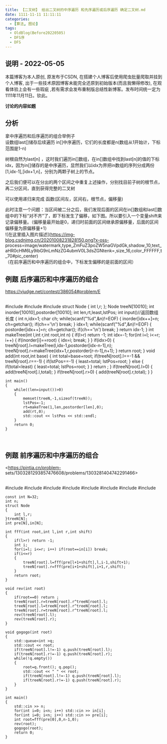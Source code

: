 ```yaml
---
title: 【二叉树】 给出二叉树的中序遍历 和先序遍历或后序遍历 确定二叉树.md
date: 1111-11-11 11:11:11
categories:
  - [算法, 图论]
tags:
  - OldBlog(Before20220505)
  -	DFS序
  - DFS
---
```


## 说明 - 2022-05-05
本篇博客为本人原创, 原发布于CSDN, 在搭建个人博客后使用爬虫批量爬取并挂到个人博客, 出于一些技术原因博客未能完全还原到初始版本(而且我懒得修改), 在观看体验上会有一些瑕疵 ,若有需求会发布重制版总结性新博客。发布时间统一定为1111年11月11日。钦此。

**讨论的内容如题**

## 分析

拿中序遍历和后序遍历的组合举例子  
设数组last[]储存后续遍历 in[]中序遍历，它们的长度都是n(数组从1开始计，下标范围是1-n)

树根自然为last[n]
，这时我们遍历in[]数组，在in[]数组中找到last[n]的值的下标idx，因为in[]储存的是中序遍历，显然我们以idx为界把in数组的序列分成两份[1,idx-1],[idx+1,n]，分别为两颗子树上的节点。

之后我们便可以在分出的两个区间之中重复上述操作，分别找目前子树的根节点，再二分区间，直到获得完整的二叉树

可以使用递归来完成 函数(区间左，区间右，根节点，偏移量)

此时注意一个问题：当区间被二分之后，我们发现后面的区间在in[]数组和last[]数组中的下标“对不齐”了，即下标发生了偏移，如下图。所以要引入一个变量shift来记录偏移量。（偏移量最开始是0，递归时前面的区间继承原偏移量，后面的区间偏移量为原偏移量+1）  
![在这里插入图片描述](https://img-blog.csdnimg.cn/20201008231828150.png?x-oss-
process=image/watermark,type_ZmFuZ3poZW5naGVpdGk,shadow_10,text_aHR0cHM6Ly9ibG9nLmNzZG4ubmV0L3dsZGNtenk=,size_16,color_FFFFFF,t_70#pic_center)  
（在前序遍历和中序遍历的组合中，下标发生偏移的是前面的区间）

## 例题 后序遍历和中序遍历的组合

<https://vjudge.net/contest/386054#problem/E>


​    
    #include <iostream>
    #include <cstring>
    #include <cstdio>
    struct Node
    {
        int l,r;
    };
    Node treeN[10010];
    int inorder[10010],postorder[10010];
    int len,rt,least,lstPos;
    int input()//返回数组长度
    {
        int n,idx=1;
        char ch;
        while(scanf("%d",&n)!=EOF)
        {
            inorder[idx++]=n;
            ch=getchar();
            if(ch=='\n')
                break;
        }
        idx=1;
        while(scanf("%d",&n)!=EOF)
        {
            postorder[idx++]=n;
            ch=getchar();
            if(ch=='\n')
                break;
        }
        return idx-1;
    }
    int makeTree(int l,int r,int root,int n)
    {
        if(l>r)
            return -1;
        int idx=-1;
        for(int i=l; i<=r; i++)
        {
            if(inorder[i]==root)
            {
                idx=i;
                break;
            }
        }
        if(idx>0)
        {
            treeN[root].l=makeTree(l,idx-1,postorder[idx-n-1],n);
            treeN[root].r=makeTree(idx+1,r,postorder[r-n-1],n+1);
        }
        return root;
    }
    void add(int root,int base)
    {
        int total=base+root;
        if(treeN[root].l==-1 && treeN[root].r==-1)
        {
            if(lstPos==-1)
            {
                least=total;
                lstPos=root;
            }
            else
            {
                if(total<least)
                {
                    least=total;
                    lstPos=root;
                }
            }
            return ;
        }
        if(treeN[root].l>0)
        {
            add(treeN[root].l,total);
        }
        if(treeN[root].r>0)
        {
            add(treeN[root].r,total);
        }
    }
    
    int main()
    {
        while((len=input())>0)
        {
            memset(treeN,-1,sizeof(treeN));
            lstPos=-1;
            rt=makeTree(1,len,postorder[len],0);
            add(rt,0);
            std::cout << lstPos << std::endl;
        }
        return 0;
    }


​    

## 例题 前序遍历和中序遍历的组合

<https://pintia.cn/problem-
sets/1303281293857476608/problems/1303281404742291466>


​    
    #include <iostream>
    #include <cstdio>
    #include <cstring>
    #include <algorithm>
    #include <iomanip>
    #include <queue>
    #include <cmath>
    #include <map>
    
    const int N=32;
    int n;
    struct Node
    {
        int l,r;
    }treeN[N];
    int pre[N],in[N];
    
    int fff(int root,int l,int r,int shift)
    {
        if(l>r) return -1;
        int i;
        for(i=l; i<=r; i++) if(root==in[i]) break;
        if(i<=r)
        {
            treeN[root].l=fff(pre[l+1+shift],l,i-1,shift+1);
            treeN[root].r=fff(pre[i+1+shift],i+1,r,shift);
        }
        return root;
    }
    
    void rev(int root)
    {
        if(root==0) return ;
        treeN[root].r=treeN[root].r^treeN[root].l;
        treeN[root].l=treeN[root].r^treeN[root].l;
        treeN[root].r=treeN[root].r^treeN[root].l;
        rev(treeN[root].l);
        rev(treeN[root].r);
    }
    
    void gogogo(int root)
    {
        std::queue<int >q;
        std::cout << root;
        if(treeN[root].l!=-1) q.push(treeN[root].l);
        if(treeN[root].r!=-1) q.push(treeN[root].r);
        while(!q.empty())
        {
            root=q.front(); q.pop();
            std::cout << " " << root;
            if(treeN[root].l!=-1) q.push(treeN[root].l);
            if(treeN[root].r!=-1) q.push(treeN[root].r);
        }
    }
    
    int main()
    {
        std::cin >> n;
        for(int i=0; i<n; i++) std::cin >> in[i];
        for(int i=0; i<n; i++) std::cin >> pre[i];
        int root=fff(pre[0],0,n-1,0);
        rev(root);
        gogogo(root);
        return 0;
    }


​    

